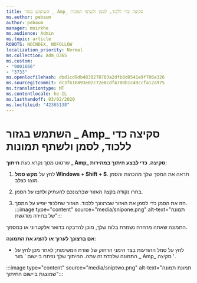```yaml
---
title: השתמש בגזור _ Amp_ סקיצה כדי ללכוד, לסמן ולשתף תמונות
ms.author: pebaum
author: pebaum
manager: mnirkhe
ms.audience: Admin
ms.topic: article
ROBOTS: NOINDEX, NOFOLLOW
localization_priority: Normal
ms.collection: Adm_O365
ms.custom:
- "9001666"
- "3733"
ms.openlocfilehash: dbd1cd9db4830278703a2dfb8d0541e9f706a326
ms.sourcegitcommit: dc3f616893e02c72e8cdf4700b1c49ccfa12a975
ms.translationtype: MT
ms.contentlocale: he-IL
ms.lasthandoff: 03/02/2020
ms.locfileid: "42365138"
---
```

# <a name="use-snip--sketch-to-capture-mark-up-and-share-images"></a>השתמש בגזור _ Amp_ סקיצה כדי ללכוד, לסמן ולשתף תמונות

שרטוט מסך נקרא כעת **חיתוך _ Amp_ סקיצה**. **כדי לבצע חיתוך במהירות**:

1. לחץ על **מקש סמל Windows + Shift + S**. תראה את המסך שלך מהכהות והסמן מוצג כצלב. 

2. בחרו נקודה בקצה האזור שברצונכם להעתיק ולחצו על הסמן. 

3. הזז את הסמן כדי לסמן את האזור שברצונך ללכוד. האזור שתלכוד יופיע על המסך.
:::image type="content" source="media/snipone.png" alt-text="תמונה של בחירה מודגשת":::

התמונה שאתה מרחרח נשמרת בלוח שלך, מוכן להדבקה בדואר אלקטרוני או במסמך. 

**אם ברצונך לערוך או להציג את התמונה**: 

- לחץ על סמל ההודעות בצד הימני הרחוק של שורת המשימות; לאחר מכן לחץ על התמונה שלכדת זה עתה. החיתוך שלך נפתח ביישום ' גזור _ Amp_ סקיצה '.

:::image type="content" source="media/sniptwo.png" alt-text="תמונת תמונה שמוצגת ביישום החיתוך":::
